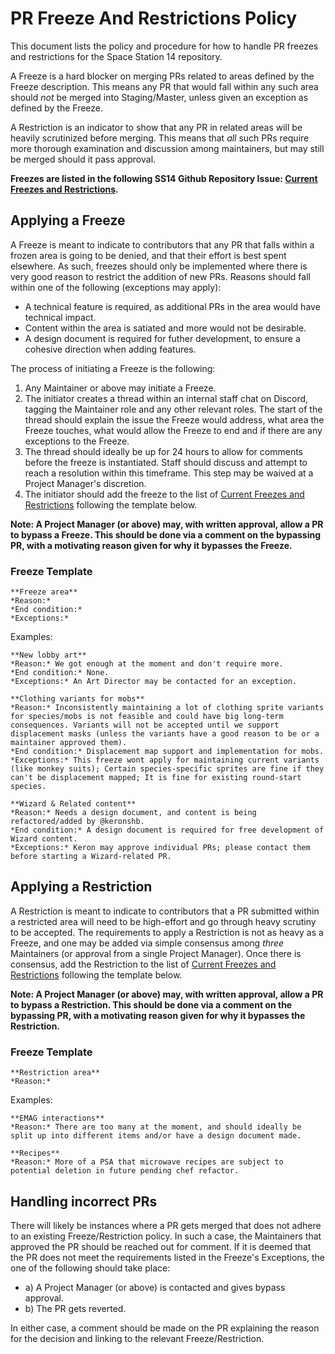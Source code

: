 # PR Freeze And Restrictions Policy
This document lists the policy and procedure for how to handle PR freezes and restrictions for the Space Station 14 repository.

A Freeze is a hard blocker on merging PRs related to areas defined by the Freeze description. This means any PR that would fall within any such area should *not* be merged into Staging/Master, unless given an exception as defined by the Freeze.

A Restriction is an indicator to show that any PR in related areas will be heavily scrutinized before merging. This means that *all* such PRs require more thorough examination and discussion among maintainers, but may still be merged should it pass approval.

**Freezes are listed in the following SS14 Github Repository Issue: [Current Freezes and Restrictions](https://github.com/space-wizards/space-station-14/issues/8524).**

## Applying a Freeze

A Freeze is meant to indicate to contributors that any PR that falls within a frozen area is going to be denied, and that their effort is best spent elsewhere. As such, freezes should only be implemented where there is very good reason to restrict the addition of new PRs. Reasons should fall within one of the following (exceptions may apply):

- A technical feature is required, as additional PRs in the area would have technical impact.
- Content within the area is satiated and more would not be desirable.
- A design document is required for futher development, to ensure a cohesive direction when adding features.

The process of initiating a Freeze is the following:

1. Any Maintainer or above may initiate a Freeze.
2. The initiator creates a thread within an internal staff chat on Discord, tagging the Maintainer role and any other relevant roles. The start of the thread should explain the issue the Freeze would address, what area the Freeze touches, what would allow the Freeze to end and if there are any exceptions to the Freeze.
3. The thread should ideally be up for 24 hours to allow for comments before the freeze is instantiated. Staff should discuss and attempt to reach a resolution within this timeframe. This step may be waived at a Project Manager's discretion.
4. The initiator should add the freeze to the list of [Current Freezes and Restrictions](https://github.com/space-wizards/space-station-14/issues/8524) following the template below.

**Note: A Project Manager (or above) may, with written approval, allow a PR to bypass a Freeze. This should be done via a comment on the bypassing PR, with a motivating reason given for why it bypasses the Freeze.**

### Freeze Template

```
**Freeze area**
*Reason:*
*End condition:*
*Exceptions:*
```

Examples:
```
**New lobby art**
*Reason:* We got enough at the moment and don't require more.
*End condition:* None.
*Exceptions:* An Art Director may be contacted for an exception.
```
```
**Clothing variants for mobs**
*Reason:* Inconsistently maintaining a lot of clothing sprite variants for species/mobs is not feasible and could have big long-term consequences. Variants will not be accepted until we support displacement masks (unless the variants have a good reason to be or a maintainer approved them). 
*End condition:* Displacement map support and implementation for mobs.
*Exceptions:* This freeze wont apply for maintaining current variants (like monkey suits); Certain species-specific sprites are fine if they can't be displacement mapped; It is fine for existing round-start species.
```
```
**Wizard & Related content**
*Reason:* Needs a design document, and content is being refactored/added by @keronshb.
*End condition:* A design document is required for free development of Wizard content.
*Exceptions:* Keron may approve individual PRs; please contact them before starting a Wizard-related PR. 
```

## Applying a Restriction

A Restriction is meant to indicate to contributors that a PR submitted within a restricted area will need to be high-effort and go through heavy scrutiny to be accepted. The requirements to apply a Restriction is not as heavy as a Freeze, and one may be added via simple consensus among *three* Maintainers (or approval from a single Project Manager). Once there is consensus, add the Restriction to the list of [Current Freezes and Restrictions](https://github.com/space-wizards/space-station-14/issues/8524) following the template below.

**Note: A Project Manager (or above) may, with written approval, allow a PR to bypass a Restriction. This should be done via a comment on the bypassing PR, with a motivating reason given for why it bypasses the Restriction.**

### Freeze Template
```
**Restriction area**
*Reason:*
```

Examples:
```
**EMAG interactions**
*Reason:* There are too many at the moment, and should ideally be split up into different items and/or have a design document made.
```
```
**Recipes**
*Reason:* More of a PSA that microwave recipes are subject to potential deletion in future pending chef refactor.
```

## Handling incorrect PRs

There will likely be instances where a PR gets merged that does not adhere to an existing Freeze/Restriction policy. In such a case, the Maintainers that approved the PR should be reached out for comment. If it is deemed that the PR does not meet the requirements listed in the Freeze's Exceptions, the one of the following should take place:

- a) A Project Manager (or above) is contacted and gives bypass approval.
- b) The PR gets reverted.

In either case, a comment should be made on the PR explaining the reason for the decision and linking to the relevant Freeze/Restriction.
